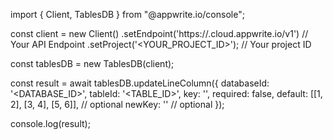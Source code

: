 import { Client, TablesDB } from "@appwrite.io/console";

const client = new Client()
    .setEndpoint('https://<REGION>.cloud.appwrite.io/v1') // Your API Endpoint
    .setProject('<YOUR_PROJECT_ID>'); // Your project ID

const tablesDB = new TablesDB(client);

const result = await tablesDB.updateLineColumn({
    databaseId: '<DATABASE_ID>',
    tableId: '<TABLE_ID>',
    key: '',
    required: false,
    default: [[1, 2], [3, 4], [5, 6]], // optional
    newKey: '' // optional
});

console.log(result);
